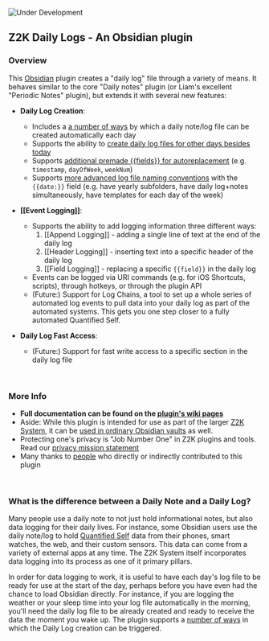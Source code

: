 ![Under Development](https://img.shields.io/badge/under-development-orange.svg)

## Z2K Daily Logs - An Obsidian plugin

### Overview
This [Obsidian](https//obsidian.md) plugin creates a "daily log" file through a variety of means. It behaves similar to the core "Daily notes" plugin (or Liam's excellent "Periodic Notes" plugin), but extends it with several new features:

- **Daily Log Creation**:
   - Includes a [a number of ways](https://github.com/z2k-gwp/obsidian-z2k-daily-logs/wiki/Log-Creation-Triggers) by which a daily note/log file can be created automatically each day
   - Supports the ability to [create daily log files for other days besides today](https://github.com/z2k-gwp/obsidian-z2k-daily-logs/wiki/Creating-Past-Log-Files)
   - Supports [additional premade {{fields}} for autoreplacement](https://github.com/z2k-gwp/obsidian-z2k-daily-logs/wiki/Automated-Field-Replacements) (e.g. `timestamp`, `dayOfWeek`, `weekNum`)
   - Supports [more advanced log file naming conventions](https://github.com/z2k-gwp/obsidian-z2k-daily-logs/wiki/Advanced-File,-Folder-and-Template-Naming) with the `{{date:}}` field (e.g. have yearly subfolders, have daily log+notes simultaneously, have templates for each day of the week)

- **[[Event Logging]]**:
   - Supports the ability to add logging information three different ways:
      1. [[Append Logging]] - adding a single line of text at the end of the daily log
      2. [[Header Logging]] - inserting text into a specific header of the daily log
      3. [[Field Logging]] - replacing a specific `{{field}}` in the daily log
   - Events can be logged via URI commands (e.g. for iOS Shortcuts, scripts), through hotkeys, or through the plugin API
   - (Future:) Support for Log Chains, a tool to set up a whole series of automated log events to pull data into your daily log as part of the automated systems. This gets you one step closer to a fully automated Quantified Self.

- **Daily Log Fast Access**:
   - (Future:) Support for fast write access to a specific section in the daily log file

&nbsp;
### More Info
- **Full documentation can be found on the [plugin's wiki pages](https://github.com/z2k-gwp/obsidian-z2k-daily-logs/wiki)**
- Aside: While this plugin is intended for use as part of the larger [Z2K System](https://z2k.dev), it can be [used in ordinary Obsidian vaults](https://github.com/z2k-gwp/obsidian-z2k-daily-logs/wiki/Using-this-plugin-outside-of-Z2K) as well.
- Protecting one's privacy is "Job Number One" in Z2K plugins and tools. Read our [privacy mission statement](https://github.com/z2k-gwp/z2k-gwp/blob/main/Privacy.md)
- Many thanks to [people](https://github.com/z2k-gwp/obsidian-z2k-daily-logs/wiki#gratitude) who directly or indirectly contributed to this plugin

&nbsp;
### What is the difference between a Daily Note and a Daily Log?
Many people use a daily note to not just hold informational notes, but also data logging for their daily lives. For instance, some Obsidian users use the daily note/log to hold [Quantified Self](https://en.wikipedia.org/wiki/Quantified_self) data from their phones, smart watches, the web, and their custom sensors. This data can come from a variety of external apps at any time. The Z2K System itself incorporates data logging into its process as one of it primary pillars.

In order for data logging to work, it is useful to have each day's log file to be ready for use at the start of the day, perhaps before you have even had the chance to load Obsidian directly. For instance, if you are logging the weather or your sleep time into your log file automatically in the morning, you'll need the daily log file to be already created and ready to receive the data the moment you wake up. The plugin supports a [number of ways](https://github.com/z2k-gwp/obsidian-z2k-daily-logs/wiki/Log-Creation-Triggers) in which the Daily Log creation can be triggered. 

